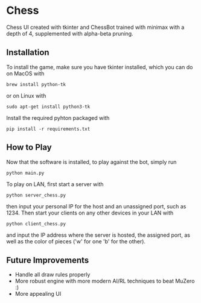 # Chess
Chess UI created with tkinter and ChessBot trained with minimax with a depth of 4, supplemented with alpha-beta pruning.

## Installation
To install the game, make sure you have tkinter installed, which you can do on MacOS with
```
brew install python-tk
```
or on Linux with
```
sudo apt-get install python3-tk
```
Install the required pyhton packaged with
```
pip install -r requirements.txt
```
## How to Play
Now that the software is installed, to play against the bot, simply run
```
python main.py
```

To play on LAN,
first start a server with
```
python server_chess.py
```
then input your personal IP for the host and an unassigned port, such as 1234.
Then start your clients on any other devices in your LAN with
```
python client_chess.py
```
and input the IP address where the server is hosted, the assigned port, as well as the color of pieces ('w' for one 'b' for the other).

## Future Improvements
- Handle all draw rules properly
- More robust engine with more modern AI/RL techniques to beat MuZero :)
- More appealing UI
